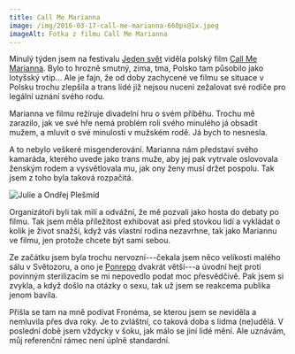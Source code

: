 ```yaml
---
title: Call Me Marianna
image: /img/2016-03-17-call-me-marianna-660px@1x.jpeg
imageAlt: Fotka z filmu Call Me Marianna
---
```

Minulý týden jsem na festivalu [Jeden svět](http://www.oneworld.cz/2016/) viděla polský film [Call Me Marianna](http://www.callmemarianna.com/). Bylo to hrozně smutný, zima, tma, Polsko tam působilo jako lotyšský vtip... Ale je fajn, že od doby zachycené ve filmu se situace v Polsku trochu zlepšila a trans lidé již nejsou nuceni zežalovat své rodiče pro legální uznání svého rodu.

Marianna ve filmu režíruje divadelní hru o svém příběhu. Trochu mě zarazilo, jak ve své hře nemá problém roli svého minulého já obsadit mužem, a mluvit o své minulosti v mužském rodě. Já bych to nesnesla.

A to nebylo veškeré misgenderování. Marianna nám představí svého kamaráda, kterého uvede jako trans muže, aby jej pak vytrvale oslovovala ženským rodem a vysvětlovala mu, jak ony ženy musí držet pospolu. Tak jsem z toho byla taková rozpačitá.

<div class="hero">
  <img src="/img/2016-03-17-debata-660px@1x.jpeg" alt="Julie a Ondřej Plešmíd">
</div>

Organizátoři byli tak milí a odvážní, že mě pozvali jako hosta do debaty po filmu. Tak jsem měla příležitost exhibovat asi před stovkou lidí a vykládat o kolik je život snažší, když vás vlastní rodina nezavrhne, tak jako Mariannu ve filmu, jen protože chcete být sami sebou.

Ze začátku jsem byla trochu nervozní---čekala jsem něco velikosti malého sálu v Světozoru, a ono je [Ponrepo](http://nfa.cz/cz/kino-ponrepo/) dvakrát větší---a úvodní hejt proti povinným sterilizacím se mi nepovedlo podat moc přesvědčivě. Pak jsem si zvykla, a když došlo na otázky o sexu, tak už jsem se reakcema publika jenom bavila.
 
Přišla se tam na mně podívat Fronéma, se kterou jsem se neviděla a nemluvila přes dva roky. Je to zvláštní, co taková doba s lidma (ne)udělá. V poslední době jsem vždycky v šoku, jak málo se jiní lidé mění. Ale uznávám, můj referenční rámec není úplně standardní.